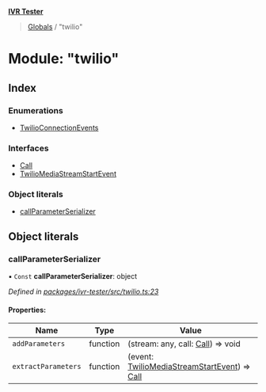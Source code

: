**[IVR Tester](../README.md)**

> [Globals](../README.md) / "twilio"

# Module: "twilio"

## Index

### Enumerations

* [TwilioConnectionEvents](../enums/_twilio_.twilioconnectionevents.md)

### Interfaces

* [Call](../interfaces/_twilio_.call.md)
* [TwilioMediaStreamStartEvent](../interfaces/_twilio_.twiliomediastreamstartevent.md)

### Object literals

* [callParameterSerializer](_twilio_.md#callparameterserializer)

## Object literals

### callParameterSerializer

▪ `Const` **callParameterSerializer**: object

*Defined in [packages/ivr-tester/src/twilio.ts:23](https://github.com/SketchingDev/ivr-tester/blob/f08915c/packages/ivr-tester/src/twilio.ts#L23)*

#### Properties:

Name | Type | Value |
------ | ------ | ------ |
`addParameters` | function | (stream: any, call: [Call](../interfaces/_twilio_.call.md)) => void |
`extractParameters` | function | (event: [TwilioMediaStreamStartEvent](../interfaces/_twilio_.twiliomediastreamstartevent.md)) => [Call](../interfaces/_twilio_.call.md) |

